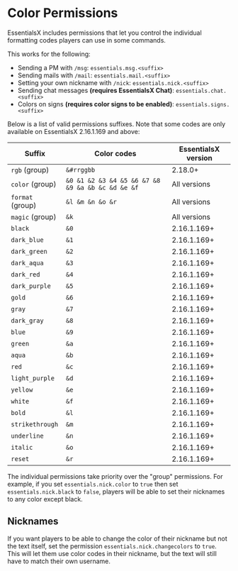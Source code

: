 # Color Permissions

<!-- alternative title: Colo_u_r Permissions -->

EssentialsX includes permissions that let you control the individual formatting codes players can use in some commands.

This works for the following:
* Sending a PM with `/msg`: `essentials.msg.<suffix>`
* Sending mails with `/mail`: `essentials.mail.<suffix>`
* Setting your own nickname with `/nick`: `essentials.nick.<suffix>`
* Sending chat messages **(requires EssentialsX Chat)**: `essentials.chat.<suffix>`
* Colors on signs **(requires color signs to be enabled)**: `essentials.signs.<suffix>`

Below is a list of valid permissions suffixes. Note that some codes are only available on EssentialsX 2.16.1.169 and
above:

| Suffix           | Color codes                                       | EssentialsX version |
|------------------|---------------------------------------------------|---------------------|
| `rgb` (group)    | `&#rrggbb`                                        | 2.18.0+             |
| `color` (group)  | `&0 &1 &2 &3 &4 &5 &6 &7 &8 &9 &a &b &c &d &e &f` | All versions        |
| `format` (group) | `&l &m &n &o &r`                                  | All versions        |
| `magic` (group)  | `&k`                                              | All versions        |
| `black`          | `&0`                                              | 2.16.1.169+         |
| `dark_blue`      | `&1`                                              | 2.16.1.169+         |
| `dark_green`     | `&2`                                              | 2.16.1.169+         |
| `dark_aqua`      | `&3`                                              | 2.16.1.169+         |
| `dark_red`       | `&4`                                              | 2.16.1.169+         |
| `dark_purple`    | `&5`                                              | 2.16.1.169+         |
| `gold`           | `&6`                                              | 2.16.1.169+         |
| `gray`           | `&7`                                              | 2.16.1.169+         |
| `dark_gray`      | `&8`                                              | 2.16.1.169+         |
| `blue`           | `&9`                                              | 2.16.1.169+         |
| `green`          | `&a`                                              | 2.16.1.169+         |
| `aqua`           | `&b`                                              | 2.16.1.169+         |
| `red`            | `&c`                                              | 2.16.1.169+         |
| `light_purple`   | `&d`                                              | 2.16.1.169+         |
| `yellow`         | `&e`                                              | 2.16.1.169+         |
| `white`          | `&f`                                              | 2.16.1.169+         |
| `bold`           | `&l`                                              | 2.16.1.169+         |
| `strikethrough`  | `&m`                                              | 2.16.1.169+         |
| `underline`      | `&n`                                              | 2.16.1.169+         |
| `italic`         | `&o`                                              | 2.16.1.169+         |
| `reset`          | `&r`                                              | 2.16.1.169+         |

The individual permissions take priority over the "group" permissions. For example, if you set `essentials.nick.color`
to `true` then set `essentials.nick.black` to `false`, players will be able to set their nicknames to any color
except black.

## Nicknames

If you want players to be able to change the color of their nickname but not the text itself, set the permission
`essentials.nick.changecolors` to `true`. This will let them use color codes in their nickname, but the text will still
have to match their own username.
